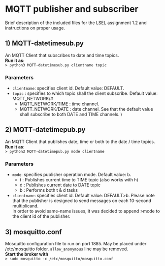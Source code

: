 # MQTT publisher and subscriber
Brief description of the included files for the LSEL assignment 1.2 and instructions on proper usage.
## 1) MQTT-datetimesub.py
An MQTT Client that subscribes to date and time topics. \
**Run it as:** \
 ``> python3 MQTT-datetimesub.py clientname topic``
 ### Parameters
* ``clientname``: specifies client id. Default value: DEFAULT. 
* ``topic`` : specifies to which topic shall the client subscribe. Default value: MQTT_NETWORK/# 
	* MQTT_NETWORK/TIME : time channel.
	* MQTT_NETWORK/DATE : date channel.
See that the default value shall subscribe to both DATE and TIME channels. \

 ## 2) MQTT-datetimepub.py
 An MQTT Client that publishes date, time or both to the date / time topics. \
 **Run it as:** \
 ``> python3 MQTT-datetimepub.py mode clientname``
 ### Parameters
 * ``mode``: specifies publisher operation mode. Default value: b.
	* t : Publishes current time to TIME topic (also works with h)
	* d : Publishes current date to DATE topic
	* b : Performs both t & d tasks
* ``clientname``: specifies client id. Default value: DEFAULT>b.
Please note that the publisher is designed to send messages on each 10-second multiplicand. \
In order to avoid same-name issues, it was decided to append >mode to the client id of the publisher.  
## 3) mosquitto.conf
Mosquitto configuration file to run on port 1885. May be placed under /etc/mosquitto folder. ``allow_anonymous`` line may be removed.\
**Start the broker with** \
``> sudo mosquitto -c /etc/mosquitto/mosquitto.conf``


